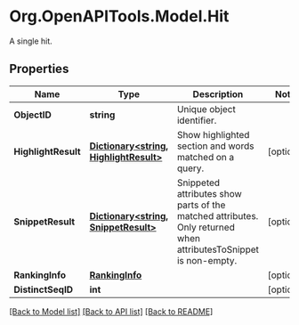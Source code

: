 # Org.OpenAPITools.Model.Hit
A single hit.

## Properties

Name | Type | Description | Notes
------------ | ------------- | ------------- | -------------
**ObjectID** | **string** | Unique object identifier. | 
**HighlightResult** | [**Dictionary&lt;string, HighlightResult&gt;**](HighlightResult.md) | Show highlighted section and words matched on a query. | [optional] 
**SnippetResult** | [**Dictionary&lt;string, SnippetResult&gt;**](SnippetResult.md) | Snippeted attributes show parts of the matched attributes. Only returned when attributesToSnippet is non-empty. | [optional] 
**RankingInfo** | [**RankingInfo**](RankingInfo.md) |  | [optional] 
**DistinctSeqID** | **int** |  | [optional] 

[[Back to Model list]](../README.md#documentation-for-models) [[Back to API list]](../README.md#documentation-for-api-endpoints) [[Back to README]](../README.md)

